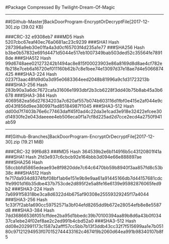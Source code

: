 #Package Compressed By Twilight-Dream-Of-Magic

-----

##[Github-Master]BackDoorProgram-EncryptOrDecryptFile[2017-12-30].zip (39.02 KB)

###CRC-32			e9308eb7
###MD5 Hash			5207cbc67eaf40ec76a0681ac23c9239
###SHA1 Hash		287396a9eb30e01fa4a3d0cf65703f4d235a1e77
###SHA256 Hash		b3be0b57832e691d4471d5044e517eb1007349bab503ded52c35564fe78918de
###SHA512 Hash		99d6748aee021273242b1494ac8e815f00023903e86a8169d8d8ae4cf782efb218e7ceb6a16720ef011160b62b7c8e1bee74e13097d37e18ae7d4e5066874425
###SHA3-224 Hash	0237f3aac48fd9d0a3d95e0683364eed2048b81996a9c1d31723213b
###SHA3-256 Hash	283b90a3a6dc7672cafa31606e1993dbf2b3cb6228f3dd40b75b8ab45a3b6678
###SHA3-384 Hash	4069582ea56d27634203a7c620af557b074b603116d1fbf0e415e2af044e9cd043f856d9ee380997fad85184987f1045
###SHA3-512 Hash	dd00d7f7403b76e6c77463daff45f0ad4c22da3e1cad3e918e32422efcee30d14930fe2e043daeeee4eb506eca0f1a7cf8d225ad2d7cce2ecd4a2750f941ab59

-----

##[Github-Branches]BackDoorProgram-EncryptOrDecryptFile[2017-12-30].zip (19.21 MiB)

###CRC-32			99f6d83
###MD5 Hash			364539b2e6b114916b5c43120801f41a
###SHA1 Hash		2fd3e937c6cbcb92e164bbb3d094e66e888897ae
###SHA256 Hash		58ccbbfd5865edeae93e8f9820dde7c64c6470bb59b8940f3aa857fd8c53b38c
###SHA512 Hash		fe717da934d8374fbf08bf1ab6e151e9b9e9aa61a91445166db7d44157681cdc1fe9901d16b35dbe437b753cde2d895f2e5a8fe16e6139e95982876065fed9b2
###SHA3-224 Hash	7a6991f58318be3ca8d6322d4b675af90308e25559329245f17a4044
###SHA3-256 Hash	1c33f7f2ab1a690cc59752571a3bf04efd8265dd9b672e28054efb8e8e5587d8
###SHA3-384 Hash	7dd36866536f051cffdee2ba95d1bbedc39b70100394aa89b8d6a43b0f03437ca1ebe24f02ef8ae2c2ed991b4cbd52a0
###SHA3-512 Hash	dd08e202991173c1587a2afff57cc5bb7b13f3ddb43cc32f7f515699aa1e7b05180c97121294953f070152744433162c4674f9b2060d64ea991b98340107b8f5